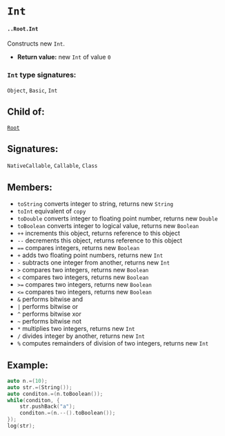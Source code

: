 # `Int`

#### `..Root.Int`

Constructs new `Int`.

* **Return value:** new `Int` of value `0`

### `Int` type signatures:

`Object`, `Basic`, `Int`

## Child of:

[`Root`](docs..Root.md)

## Signatures:

`NativeCallable`, `Callable`, `Class`

## Members:

- `toString` converts integer to string, returns new `String` 
- `toInt` equivalent of `copy`
- `toDouble` converts integer to floating point number, returns new `Double`
- `toBoolean` converts integer to logical value, returns new `Boolean`
- `++` increments this object, returns reference to this object
- `--` decrements this object, returns reference to this object
- `==` compares integers, returns new `Boolean`
- `+` adds two floating point numbers, returns new `Int`
- `-` subtracts one integer from another, returns new `Int`
- `>` compares two integers, returns new `Boolean`
- `<` compares two integers, returns new `Boolean`
- `>=` compares two integers, returns new `Boolean`
- `<=` compares two integers, returns new `Boolean`
- `&` performs bitwise and
- `|` performs bitwise or
- `^` performs bitwise xor
- `~` performs bitwise not
- `*` multiplies two integers, returns new `Int`
- `/`  divides integer by another, returns new `Int`
- `%` computes remainders of division of two integers, returns new `Int`

## Example:

```c
auto n.=(10);
auto str.=(String());
auto conditon.=(n.toBoolean());
while(conditon, {
    str.pushBack("a");
    conditon.=(n.--().toBoolean());
});
log(str);
```